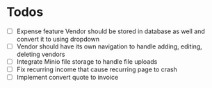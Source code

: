 # Todos

- [ ] Expense feature Vendor should be stored in database as well and convert it to using dropdown
- [ ] Vendor should have its own navigation to handle adding, editing, deleting vendors
- [ ] Integrate Minio file storage to handle file uploads
- [ ] Fix recurring income that cause recurring page to crash
- [ ] Implement convert quote to invoice